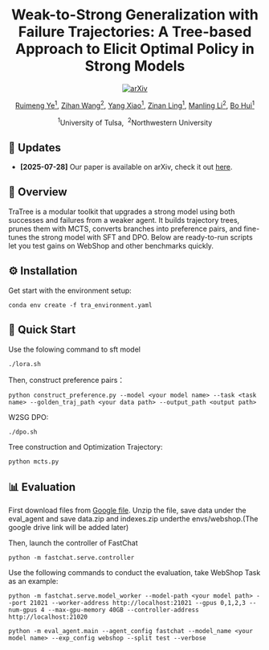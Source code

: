 <h1 align="center">
  Weak-to-Strong Generalization with Failure Trajectories: A Tree-based Approach to Elicit Optimal Policy in Strong Models
</h1>

<div align="center">
  
[![arXiv](https://img.shields.io/badge/arXiv-2507.18858-b31b1b.svg)](https://arxiv.org/abs/2507.18858)

</div>

<p align="center">
    <a href="https://www.linkedin.com/in/ruimeng-ye-14416b262/">Ruimeng&nbsp;Ye<sup>1</sup></a>, 
    <a href="https://zihanwang314.github.io/">Zihan&nbsp;Wang<sup>2</sup></a>, 
    <a href="https://scholar.google.com/citations?user=FvnT29sAAAAJ&hl=zh-TW">Yang&nbsp;Xiao<sup>1</sup></a>, 
    <a href="https://openreview.net/profile?id=~Zinan_Ling1">Zinan&nbsp;Ling<sup>1</sup></a>, 
    <a href="https://limanling.github.io/">Manling&nbsp;Li<sup>2</sup></a>, 
    <a href="https://scholar.google.com/citations?user=cdwA-5IAAAAJ&hl=en">Bo&nbsp;Hui<sup>1</sup></a>
</p>

<p align="center"><sup>1</sup>University&nbsp;of&nbsp;Tulsa,&nbsp; <sup>2</sup>Northwestern&nbsp;University</p>

## 📢 Updates

- **[2025-07-28]** Our paper is available on arXiv, check it out [here](https://www.arxiv.org/abs/2507.18858).

## 🌟 Overview

TraTree is a modular toolkit that upgrades a strong model using both successes and failures from a weaker agent. It builds trajectory trees, prunes them with MCTS, converts branches into preference pairs, and fine-tunes the strong model with SFT and DPO. Below are ready-to-run scripts let you test gains on WebShop and other benchmarks quickly.

## ⚙️ Installation

Get start with the environment setup:

```
conda env create -f tra_environment.yaml

```

## 🚀 Quick Start
Use the folowing command to sft model

```
./lora.sh

```

Then, construct preference pairs：
```
python construct_preference.py --model <your model name> --task <task name> --golden_traj_path <your data path> --output_path <output path>

```

W2SG DPO:
```
./dpo.sh

```

Tree construction and Optimization Trajectory:
```
python mcts.py

```

## 📊 Evaluation
First download files from [Google file](https://example.com). Unzip the file, save data under the eval_agent and save data.zip and indexes.zip underthe envs/webshop.(The google drive link will be added later)

Then, launch the controller of FastChat
```
python -m fastchat.serve.controller

```

Use the following commands to conduct the evaluation, take WebShop Task as an example:
```
python -m fastchat.serve.model_worker --model-path <your model path> --port 21021 --worker-address http://localhost:21021 --gpus 0,1,2,3 --num-gpus 4 --max-gpu-memory 40GB --controller-address http://localhost:21020

python -m eval_agent.main --agent_config fastchat --model_name <your model name> --exp_config webshop --split test --verbose

```


